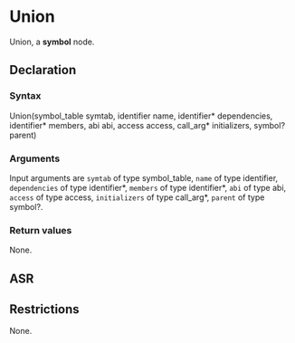 <!-- This is an automatically generated file. Do not edit it manually. -->

# Union

Union, a **symbol** node.

## Declaration

### Syntax

Union(symbol_table symtab, identifier name, identifier* dependencies, identifier* members, abi abi, access access, call_arg* initializers, symbol? parent)

### Arguments
Input arguments are `symtab` of type symbol_table, `name` of type identifier, `dependencies` of type identifier*, `members` of type identifier*, `abi` of type abi, `access` of type access, `initializers` of type call_arg*, `parent` of type symbol?.

### Return values

None.

## ASR

<!-- Generate ASR using pickle. -->

## Restrictions

<!-- Generated from asr_verify.cpp. -->
None.